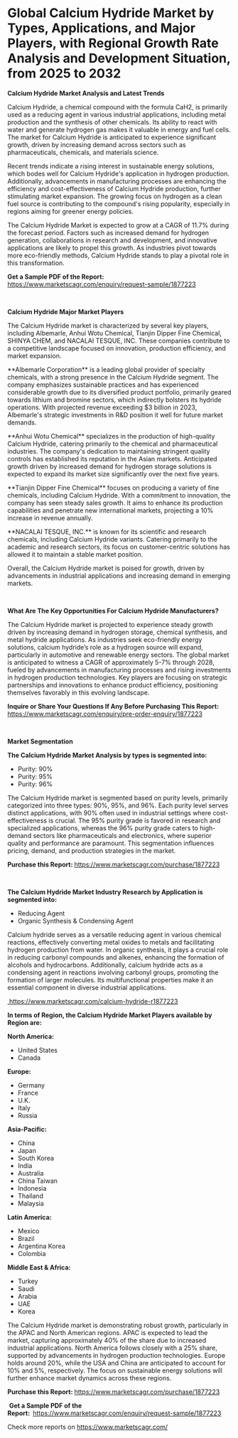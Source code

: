<p><h1>Global Calcium Hydride Market by Types, Applications, and Major Players, with Regional Growth Rate Analysis and Development Situation, from 2025 to 2032</h1></p><p><strong>Calcium Hydride Market Analysis and Latest Trends</strong></p>
<p><p>Calcium Hydride, a chemical compound with the formula CaH2, is primarily used as a reducing agent in various industrial applications, including metal production and the synthesis of other chemicals. Its ability to react with water and generate hydrogen gas makes it valuable in energy and fuel cells. The market for Calcium Hydride is anticipated to experience significant growth, driven by increasing demand across sectors such as pharmaceuticals, chemicals, and materials science.</p><p>Recent trends indicate a rising interest in sustainable energy solutions, which bodes well for Calcium Hydride's application in hydrogen production. Additionally, advancements in manufacturing processes are enhancing the efficiency and cost-effectiveness of Calcium Hydride production, further stimulating market expansion. The growing focus on hydrogen as a clean fuel source is contributing to the compound's rising popularity, especially in regions aiming for greener energy policies.</p><p>The Calcium Hydride Market is expected to grow at a CAGR of 11.7% during the forecast period. Factors such as increased demand for hydrogen generation, collaborations in research and development, and innovative applications are likely to propel this growth. As industries pivot towards more eco-friendly methods, Calcium Hydride stands to play a pivotal role in this transformation.</p></p>
<p><strong>Get a Sample PDF of the Report:&nbsp;</strong> <a href="https://www.marketscagr.com/enquiry/request-sample/1877223?utm_campaign=2233&utm_medium=2&utm_source=Github&utm_content=ia&utm_term=30012025&utm_id=calcium-hydride">https://www.marketscagr.com/enquiry/request-sample/1877223</a></p>
<p>&nbsp;</p>
<p><strong>Calcium Hydride Major Market Players</strong></p>
<p><p>The Calcium Hydride market is characterized by several key players, including Albemarle, Anhui Wotu Chemical, Tianjin Dipper Fine Chemical, SHINYA CHEM, and NACALAI TESQUE, INC. These companies contribute to a competitive landscape focused on innovation, production efficiency, and market expansion.</p><p>**Albemarle Corporation** is a leading global provider of specialty chemicals, with a strong presence in the Calcium Hydride segment. The company emphasizes sustainable practices and has experienced considerable growth due to its diversified product portfolio, primarily geared towards lithium and bromine sectors, which indirectly bolsters its hydride operations. With projected revenue exceeding $3 billion in 2023, Albemarle's strategic investments in R&D position it well for future market demands.</p><p>**Anhui Wotu Chemical** specializes in the production of high-quality Calcium Hydride, catering primarily to the chemical and pharmaceutical industries. The company's dedication to maintaining stringent quality controls has established its reputation in the Asian markets. Anticipated growth driven by increased demand for hydrogen storage solutions is expected to expand its market size significantly over the next five years.</p><p>**Tianjin Dipper Fine Chemical** focuses on producing a variety of fine chemicals, including Calcium Hydride. With a commitment to innovation, the company has seen steady sales growth. It aims to enhance its production capabilities and penetrate new international markets, projecting a 10% increase in revenue annually.</p><p>**NACALAI TESQUE, INC.** is known for its scientific and research chemicals, including Calcium Hydride variants. Catering primarily to the academic and research sectors, its focus on customer-centric solutions has allowed it to maintain a stable market position.</p><p>Overall, the Calcium Hydride market is poised for growth, driven by advancements in industrial applications and increasing demand in emerging markets.</p></p>
<p>&nbsp;</p>
<p><strong>What Are The Key Opportunities For Calcium Hydride Manufacturers?</strong></p>
<p><p>The Calcium Hydride market is projected to experience steady growth driven by increasing demand in hydrogen storage, chemical synthesis, and metal hydride applications. As industries seek eco-friendly energy solutions, calcium hydride’s role as a hydrogen source will expand, particularly in automotive and renewable energy sectors. The global market is anticipated to witness a CAGR of approximately 5-7% through 2028, fueled by advancements in manufacturing processes and rising investments in hydrogen production technologies. Key players are focusing on strategic partnerships and innovations to enhance product efficiency, positioning themselves favorably in this evolving landscape.</p></p>
<p><strong>Inquire or Share Your Questions If Any Before Purchasing This Report:</strong> <a href="https://www.marketscagr.com/enquiry/pre-order-enquiry/1877223?utm_campaign=2233&utm_medium=2&utm_source=Github&utm_content=ia&utm_term=30012025&utm_id=calcium-hydride">https://www.marketscagr.com/enquiry/pre-order-enquiry/1877223</a></p>
<p>&nbsp;</p>
<p><strong>Market Segmentation</strong></p>
<p><strong>The Calcium Hydride Market Analysis by types is segmented into:</strong></p>
<p><ul><li>Purity: 90%</li><li>Purity: 95%</li><li>Purity: 96%</li></ul></p>
<p><p>The Calcium Hydride market is segmented based on purity levels, primarily categorized into three types: 90%, 95%, and 96%. Each purity level serves distinct applications, with 90% often used in industrial settings where cost-effectiveness is crucial. The 95% purity grade is favored in research and specialized applications, whereas the 96% purity grade caters to high-demand sectors like pharmaceuticals and electronics, where superior quality and performance are paramount. This segmentation influences pricing, demand, and production strategies in the market.</p></p>
<p><strong>Purchase this Report:&nbsp;</strong><a href="https://www.marketscagr.com/purchase/1877223?utm_campaign=2233&utm_medium=2&utm_source=Github&utm_content=ia&utm_term=30012025&utm_id=calcium-hydride">https://www.marketscagr.com/purchase/1877223</a></p>
<p>&nbsp;</p>
<p><strong>The Calcium Hydride Market Industry Research by Application is segmented into:</strong></p>
<p><ul><li>Reducing Agent</li><li>Organic Synthesis & Condensing Agent</li></ul></p>
<p><p>Calcium hydride serves as a versatile reducing agent in various chemical reactions, effectively converting metal oxides to metals and facilitating hydrogen production from water. In organic synthesis, it plays a crucial role in reducing carbonyl compounds and alkenes, enhancing the formation of alcohols and hydrocarbons. Additionally, calcium hydride acts as a condensing agent in reactions involving carbonyl groups, promoting the formation of larger molecules. Its multifunctional properties make it an essential component in diverse industrial applications.</p></p>
<p><a href="https://www.marketscagr.com/calcium-hydride-r1877223?utm_campaign=2233&utm_medium=2&utm_source=Github&utm_content=ia&utm_term=30012025&utm_id=calcium-hydride">&nbsp;https://www.marketscagr.com/calcium-hydride-r1877223</a></p>
<p><strong>In terms of Region, the Calcium Hydride Market Players available by Region are:</strong></p>
<p>
    <p> <strong> North America: </strong>
        <ul>
            <li>United States</li>
            <li>Canada</li>
        </ul>
        </p> 
    <p> <strong> Europe: </strong>
        <ul>
            <li>Germany</li>
            <li>France</li>
            <li>U.K.</li>
            <li>Italy</li>
            <li>Russia</li>
        </ul>
        </p> 
    <p> <strong> Asia-Pacific: </strong>
        <ul>
            <li>China</li>
            <li>Japan</li>
            <li>South Korea</li>
            <li>India</li>
            <li>Australia</li>
            <li>China Taiwan</li>
            <li>Indonesia</li>
            <li>Thailand</li>
            <li>Malaysia</li>
        </ul>
        </p> 
    <p> <strong> Latin America: </strong>
        <ul>
            <li>Mexico</li>
            <li>Brazil</li>
            <li>Argentina Korea</li>
            <li>Colombia</li>
        </ul>
        </p> 
    <p> <strong> Middle East & Africa: </strong>
        <ul>
            <li>Turkey</li>
            <li>Saudi</li>
            <li>Arabia</li>
            <li>UAE</li>
            <li>Korea</li>
        </ul>
    </p>
    </p>
<p><p>The Calcium Hydride market is demonstrating robust growth, particularly in the APAC and North American regions. APAC is expected to lead the market, capturing approximately 40% of the share due to increased industrial applications. North America follows closely with a 25% share, supported by advancements in hydrogen production technologies. Europe holds around 20%, while the USA and China are anticipated to account for 10% and 5%, respectively. The focus on sustainable energy solutions will further enhance market dynamics across these regions.</p></p>
<p><strong>Purchase this Report: </strong><a href="https://www.marketscagr.com/purchase/1877223?utm_campaign=2233&utm_medium=2&utm_source=Github&utm_content=ia&utm_term=30012025&utm_id=calcium-hydride">https://www.marketscagr.com/purchase/1877223</a></p>
<p>&nbsp;<strong>Get a Sample PDF of the Report:&nbsp;&nbsp;</strong><a href="https://www.marketscagr.com/enquiry/request-sample/1877223?utm_campaign=2233&utm_medium=2&utm_source=Github&utm_content=ia&utm_term=30012025&utm_id=calcium-hydride">https://www.marketscagr.com/enquiry/request-sample/1877223</a></p>
<p><strong></strong></p>
<p>Check more reports on <a href="https://www.marketscagr.com/?utm_campaign=2233&utm_medium=2&utm_source=Github&utm_content=ia&utm_term=30012025&utm_id=calcium-hydride">https://www.marketscagr.com/</a></p>